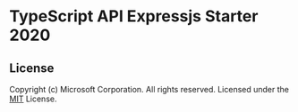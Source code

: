 # TypeScript API Expressjs Starter 2020


## License
Copyright (c) Microsoft Corporation. All rights reserved.
Licensed under the [MIT](LICENSE.txt) License.

